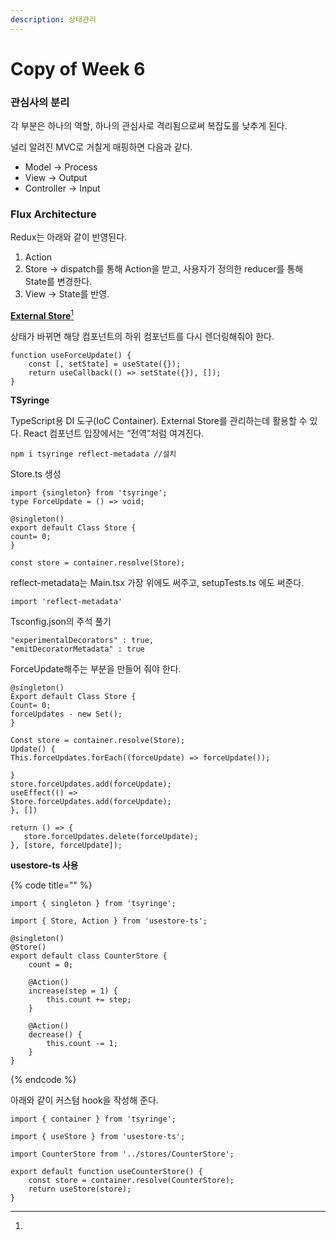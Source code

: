 ```yaml
---
description: 상태관리
---
```


# Copy of Week 6

### 관심사의 분리

각 부분은 하나의 역할, 하나의 관심사로 격리됨으로써 복잡도를 낮추게 된다.

널리 알려진 MVC로 거칠게 매핑하면 다음과 같다.

* Model → Process
* View → Output
* Controller → Input

### Flux Architecture

Redux는 아래와 같이 반영된다.

1. Action
2. Store → dispatch를 통해 Action을 받고, 사용자가 정의한 reducer를 통해 State를 변경한다.
3. View → State를 반영.

[**External Store**](#user-content-fn-1)[^1]

상태가 바뀌면 해당 컴포넌트의 하위 컴포넌트를 다시 렌더링해줘야 한다.

```
function useForceUpdate() {
	const [, setState] = useState({});
	return useCallback(() => setState({}), []);
}
```

**TSyringe**

TypeScript용 DI 도구(IoC Container). External Store를 관리하는데 활용할 수 있다. React 컴포넌트 입장에서는 “전역”처럼 여겨진다.

```
npm i tsyringe reflect-metadata //설치
```

Store.ts 생성

```
import {singleton} from 'tsyringe';
type ForceUpdate = () => void;

@singleton()
export default Class Store {
count= 0;
}

const store = container.resolve(Store);
```

&#x20;&#x20;

reflect-metadata는  Main.tsx 가장 위에도 써주고, setupTests.ts 에도 써준다.

```
import 'reflect-metadata'
```

&#x20;

Tsconfig.json의 주석 풀기

```
"experimentalDecorators" : true,
"emitDecoratorMetadata" : true

```

ForceUpdate해주는 부분을 만들어 줘야 한다.

```
@singleton()
Export default Class Store {
Count= 0;
forceUpdates - new Set();
}
 
Const store = container.resolve(Store);
Update() {
This.forceUpdates.forEach((forceUpdate) => forceUpdate());
 
}
store.forceUpdates.add(forceUpdate);
useEffect(() =>
Store.forceUpdates.add(forceUpdate);
}, [])
 
return () => {
   store.forceUpdates.delete(forceUpdate);
}, [store, forceUpdate]);
```

&#x20;

**usestore-ts 사용**

{% code title="" %}
```
import { singleton } from 'tsyringe';

import { Store, Action } from 'usestore-ts';

@singleton()
@Store()
export default class CounterStore {
	count = 0;
	
	@Action()
	increase(step = 1) {
		this.count += step;
	}
	
	@Action()
	decrease() {
		this.count -= 1;
	}
}
```
{% endcode %}

아래와 같이 커스텀 hook을 작성해 준다.

```
import { container } from 'tsyringe';

import { useStore } from 'usestore-ts';

import CounterStore from '../stores/CounterStore';

export default function useCounterStore() {
	const store = container.resolve(CounterStore);
	return useStore(store);
}
```

&#x20;

[^1]: 
